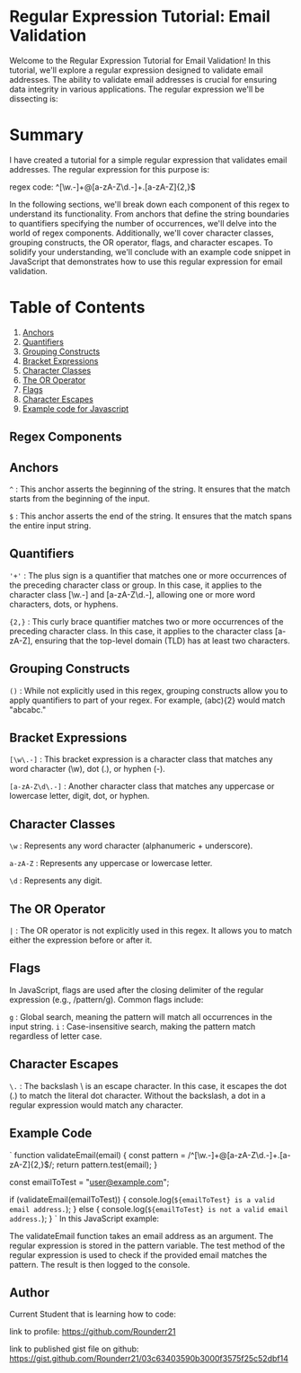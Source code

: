 # Regular Expression Tutorial: Email Validation

Welcome to the Regular Expression Tutorial for Email Validation! In this tutorial, we'll explore a regular expression designed to validate email addresses. The ability to validate email addresses is crucial for ensuring data integrity in various applications. The regular expression we'll be dissecting is:

# Summary

I have created a tutorial for a simple regular expression that validates email addresses. The regular expression for this purpose is:

regex code: ^[\w\.-]+@[a-zA-Z\d\.-]+\.[a-zA-Z]{2,}$

In the following sections, we'll break down each component of this regex to understand its functionality. From anchors that define the string boundaries to quantifiers specifying the number of occurrences, we'll delve into the world of regex components. Additionally, we'll cover character classes, grouping constructs, the OR operator, flags, and character escapes. To solidify your understanding, we'll conclude with an example code snippet in JavaScript that demonstrates how to use this regular expression for email validation.

# Table of Contents

1. [Anchors](#Anchors)
2. [Quantifiers](#Quantifiers)
3. [Grouping Constructs](#Grouping-Constructs)
4. [Bracket Expressions](#Bracket-Expressions)
5. [Character Classes](#Character-Classes)
6. [The OR Operator](#The-OR-Operator)
7. [Flags](#Flags)
8. [Character Escapes](#Character-Escapes)
9. [Example code for Javascript](#Example-code)

## Regex Components

## Anchors
`^` : This anchor asserts the beginning of the string. It ensures that the match starts from the beginning of the input.

`$` : This anchor asserts the end of the string. It ensures that the match spans the entire input string.

## Quantifiers
`'+'` : The plus sign is a quantifier that matches one or more occurrences of the preceding character class or group. In this case, it applies to the character class [\w\.-] and [a-zA-Z\d\.-], allowing one or more word characters, dots, or hyphens.

`{2,}` : This curly brace quantifier matches two or more occurrences of the preceding character class. In this case, it applies to the character class [a-zA-Z], ensuring that the top-level domain (TLD) has at least two characters.

## Grouping Constructs
`()` : While not explicitly used in this regex, grouping constructs allow you to apply quantifiers to part of your regex. For example, (abc){2} would match "abcabc."

## Bracket Expressions
`[\w\.-]` : This bracket expression is a character class that matches any word character (\w), dot (.), or hyphen (-).

`[a-zA-Z\d\.-]` : Another character class that matches any uppercase or lowercase letter, digit, dot, or hyphen.

## Character Classes
`\w` : Represents any word character (alphanumeric + underscore).

`a-zA-Z` : Represents any uppercase or lowercase letter.

`\d` : Represents any digit.

## The OR Operator
`|` : The OR operator is not explicitly used in this regex. It allows you to match either the expression before or after it.

## Flags
In JavaScript, flags are used after the closing delimiter of the regular expression (e.g., /pattern/g). Common flags include:

`g` : Global search, meaning the pattern will match all occurrences in the input string.
`i` : Case-insensitive search, making the pattern match regardless of letter case.

## Character Escapes
`\.` : The backslash \ is an escape character. In this case, it escapes the dot (.) to match the literal dot character. Without the backslash, a dot in a regular expression would match any character.

## Example Code

` function validateEmail(email) {
  const pattern = /^[\w\.-]+@[a-zA-Z\d\.-]+\.[a-zA-Z]{2,}$/;
  return pattern.test(email);
}

const emailToTest = "user@example.com";

if (validateEmail(emailToTest)) {
  console.log(`${emailToTest} is a valid email address.`);
} else {
  console.log(`${emailToTest} is not a valid email address.`);
} `
In this JavaScript example:

The validateEmail function takes an email address as an argument.
The regular expression is stored in the pattern variable.
The test method of the regular expression is used to check if the provided email matches the pattern.
The result is then logged to the console.

## Author

Current Student that is learning how to code:

link to profile: https://github.com/Rounderr21

link to published gist file on github: https://gist.github.com/Rounderr21/03c63403590b3000f3575f25c52dbf14
